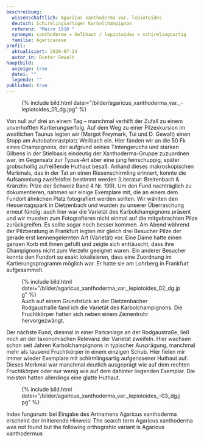 ```yaml
---
beschreibung:
  wissenschaftlich: Agaricus xanthoderma var. lepiotoides
  deutsch: Schirmlingsartiger Karbolchampignon
  referenz: "Maire 1910 "
  synonym: xanthoderma = Gelbhaut / lepiotoides = schirmlingsartig
  familie: Agaricaceae
profil:
  aktualisiert: 2020-07-24
  autor_in: Dieter Gewalt
hauptbild:
  anzeige: true
  datei: ""
  legende: ""
published: true
---
```

<figure class="standard">
  {% include bild.html datei="/bilder/agaricus_xanthoderma_var._-lepiotoides_01_dg.jpg" %}
</figure>

Von null auf drei an einem Tag – manchmal verhilft der Zufall zu einem unverhofften Kartierungserfolg. Auf dem Weg zu einer Pilzexkursion im westlichen Taunus legten wir (Margot Freymark, Tui und D. Gewalt) einen Stopp am Autobahnrastplatz Weilbach ein. Hier fanden wir an die 50 Fk eines Champignons, der aufgrund seines Tintengeruchs und starken Gilbens in der Stielbasis eindeutig der Xanthoderma-Gruppe zuzuordnen war, im Gegensatz zur Typus-Art aber eine jung feinschuppig, später grobschollig aufreißende Huthaut besaß. Anhand dieses makroskopischen Merkmals, das in der Tat an einen Riesenschirmling erinnert, konnte die Aufsammlung zweifelsfrei bestimmt werden (Literatur: Breitenbach & Kränzlin: Pilze der Schweiz Band 4 Nr. 199). Um den Fund nachträglich zu dokumentieren, nahmen wir einige Exemplare mit, die an einem dem Fundort ähnlichen Platz fotografiert werden sollten. Wir wählten den Hessentagspark in Dietzenbach und wurden zu unserer Überraschung erneut fündig: auch hier war die Varietät des Karbolchampignons präsent und wir mussten zum Fotografieren nicht einmal auf die mitgebrachten Pilze zurückgreifen. Es sollte sogar noch besser kommen. Am Abend während der Pilzberatung in Frankfurt legten mir gleich drei Besucher Pilze der gerade erst kennengelernten Art (Varietät) vor. Eine Dame hatte einen ganzen Korb mit ihnen gefüllt und zeigte sich enttäuscht, dass ihre Champignons nicht zum Verzehr geeignet waren. Ein anderer Besucher konnte den Fundort so exakt lokalisieren, dass eine Zuordnung im Kartierungsprogramm möglich war. Er hatte sie am Lohrberg in Frankfurt aufgesammelt.

<figure class="standard">
  {% include bild.html datei="/bilder/agaricus_xanthoderma_var._lepiotoides_02_dg.jpg" %}
  <figcaption>Auch auf einem Grundstück an der Dietzenbacher Rodgaustraße fand ich die Varietät des Karbolchampignons. Die Fruchtkörper hatten sich neben einem Zementrohr hervorgezwängt.</figcaption>
</figure>

Der nächste Fund, diesmal in einer Parkanlage an der Rodgaustraße, ließ mich an der taxonomischen Relevanz der Varietät zweifeln. Hier wachsen schon seit Jahren Karbolchampignons in typischer Ausprägung, manchmal mehr als tausend Fruchtkörper in einem einzigen Schub. Hier fielen mir immer wieder Exemplare mit schirmlingsartig aufgerissener Huthaut auf. Dieses Merkmal war manchmal deutlich ausgeprägt wie auf dem rechten Fruchtkörper oder nur wenig wie auf dem dahinter liegenden Exemplar. Die meisten hatten allerdings eine glatte Huthaut.

<figure class="standard">
  {% include bild.html datei="/bilder/agaricus_xanthoderma_var._lepiotoides_-03_dg.jpg" %}
</figure>

Index fungorum: bei Eingabe des Artnamens Agaricus xanthoderma erscheint der irritierende Hinweis: The search term Agaricus xanthoderma was not found but the following orthograhic variant is Agaricus xanthodermus